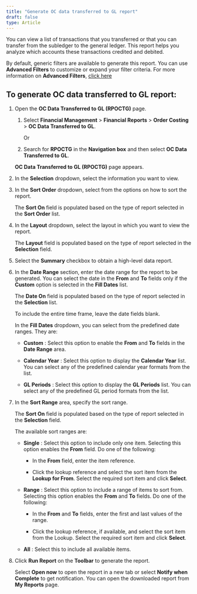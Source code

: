 ```yaml
---
title: "Generate OC data transferred to GL report"
draft: false
type: Article
---
```


You can view a list of transactions that you transferred or that you can transfer from the subledger to the general ledger. This report helps you analyze which accounts these transactions credited and debited.

By default, generic filters are available to generate this report. You can use **Advanced Filters** to customize or expand your filter criteria. For more information on **Advanced Filters**, [click here]()

## To generate OC data transferred to GL report:

1. Open the **OC Data Transferred to GL (RPOCTG)** page.

    1. Select **Financial Management** > **Financial Reports** > **Order Costing** > **OC Data Transferred to GL**.

        Or

    2. Search for **RPOCTG** in the **Navigation box** and then select **OC Data Transferred to GL**.

    **OC Data Transferred to GL (RPOCTG)** page appears.

2. In the **Selection** dropdown, select the information you want to view.

3. In the **Sort Order** dropdown, select from the options on how to sort the report.

    The **Sort On** field is populated based on the type of report selected in the **Sort Order** list.

4. In the **Layout** dropdown, select the layout in which you want to view the report.

    The **Layout** field is populated based on the type of report selected in the **Selection** field.

5. Select the **Summary** checkbox to obtain a high-level data report.

6. In the **Date Range** section, enter the date range for the report to be generated. You can select the date in the **From** and **To** fields only if the **Custom** option is selected in the **Fill Dates** list.

    The **Date On** field is populated based on the type of report selected in the **Selection** list.

    To include the entire time frame, leave the date fields blank.

    In the **Fill Dates** dropdown, you can select from the predefined date ranges. They are:

    - **Custom** : Select this option to enable the **From** and **To** fields in the **Date Range** area.

    - **Calendar Year** : Select this option to display the **Calendar Year** list. You can select any of the predefined calendar year formats from the list.

    - **GL Periods** : Select this option to display the **GL Periods** list. You can select any of the predefined GL period formats from the list.

7. In the **Sort Range** area, specify the sort range.

    The **Sort On** field is populated based on the type of report selected in the **Selection** field.

    The available sort ranges are:

    - **Single** : Select this option to include only one item. Selecting this option enables the **From** field. Do one of the following:

        -  In the **From** field, enter the item reference.

        - Click the lookup reference and select the sort item from the **Lookup for From**. Select the required sort item and click **Select**.

    - **Range** : Select this option to include a range of items to sort from. Selecting this option enables the **From** and **To** fields. Do one of the following:

        - In the **From** and **To** fields, enter the first and last values of the range.

        - Click the lookup reference, if available, and select the sort item from the Lookup. Select the required sort item and click **Select**.

    - **All** : Select this to include all available items.

8. Click **Run Report** on the **Toolbar** to generate the report.

    Select **Open now** to open the report in a new tab or select **Notify when Complete** to get notification. You can open the downloaded report from **My Reports** page.

​